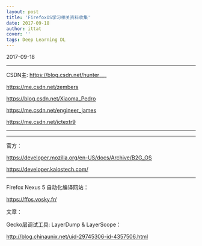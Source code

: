 ```yaml
---
layout: post
title: 'FirefoxOS学习相关资料收集'
date: 2017-09-18
author: ittat
cover: ''
tags: Deep Learning DL
---
```


2017-09-18

---
CSDN主:
https://blog.csdn.net/hunter___

https://me.csdn.net/zembers

https://blog.csdn.net/Xiaoma_Pedro

https://me.csdn.net/engineer_james

https://me.csdn.net/ictextr9

---

---
官方：

https://developer.mozilla.org/en-US/docs/Archive/B2G_OS

https://developer.kaiostech.com/

---

Firefox Nexus 5 自动化编译网站：

https://ffos.vosky.fr/

文章：

Gecko层调试工具: LayerDump & LayerScope：

http://blog.chinaunix.net/uid-29745306-id-4357506.html

